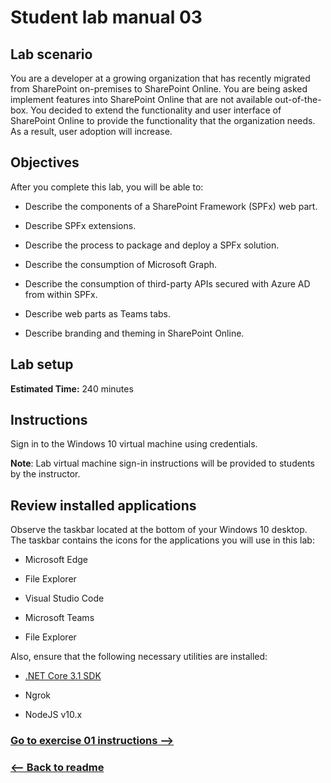 # Student lab manual 03

## Lab scenario

You are a developer at a growing organization that has recently migrated from SharePoint on-premises to SharePoint Online. You are being asked implement features into SharePoint Online that are not available out-of-the-box. You decided to extend the functionality and user interface of SharePoint Online to provide the functionality that the organization needs. As a result, user adoption will increase.

## Objectives

After you complete this lab, you will be able to:

- Describe the components of a SharePoint Framework (SPFx) web part.

- Describe SPFx extensions.

- Describe the process to package and deploy a SPFx solution.

- Describe the consumption of Microsoft Graph.

- Describe the consumption of third-party APIs secured with Azure AD from within SPFx.

- Describe web parts as Teams tabs.

- Describe branding and theming in SharePoint Online.

## Lab setup

**Estimated Time:** 240 minutes

## Instructions

Sign in to the Windows 10 virtual machine using credentials.

**Note**:
Lab virtual machine sign-in instructions will be provided to students by the instructor.

## Review installed applications

Observe the taskbar located at the bottom of your Windows 10 desktop. The taskbar contains the icons for the applications you will use in this lab:

- Microsoft Edge

- File Explorer

- Visual Studio Code

- Microsoft Teams

- File Explorer

Also, ensure that the following necessary utilities are installed:

- [.NET Core 3.1 SDK](https://dotnet.microsoft.com/download)

- Ngrok

- NodeJS v10.x


### [Go to exercise 01 instructions -->](Exercise_01/02-Exercise-1-Introduction-to-SharePoint-Framework-(SPFx).md)

### [<-- Back to readme](../../../)